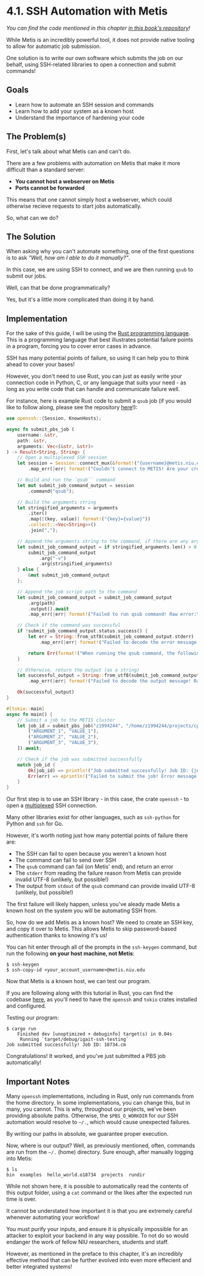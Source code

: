# 4.1. SSH Automation with Metis
*You can find the code mentioned in this chapter [in this book's repository](https://github.com/hiibolt/niu-metis-documentation/tree/main/projects/rust)!*

While Metis is an incredibly powerful tool, it does not provide native tooling to allow for automatic job submission.

One solution is to write our own software which submits the job on our behalf, using SSH-related libraries to open a connection and submit commands!


## Goals
* Learn how to automate an SSH session and commands
* Learn how to add your system as a known host
* Understand the importance of hardening your code

## The Problem(s)
First, let's talk about what Metis can and can't do.

There are a few problems with automation on Metis that make it more difficult than a standard server:
* **You cannot host a webserver on Metis**
* **Ports cannot be forwarded**

This means that one cannot simply host a webserver, which could otherwise recieve requests to start jobs automatically.

So, what can we do?

## The Solution
When asking why you can't automate something, one of the first questions is to ask *"Well, how am I able to do it manually?"*.

In this case, we are using SSH to connect, and we are then running `qsub` to submit our jobs.

Well, can that be done programmatically? 

Yes, but it's a little more complicated than doing it by hand.

## Implementation
For the sake of this guide, I will be using the [Rust programming language](https://www.rust-lang.org/). This is a programming language that best illustrates potential failure points in a program, forcing you to cover error cases in advance.

SSH has many potential points of failure, so using it can help you to think ahead to cover your bases!

However, you don't need to use Rust, you can just as easily write your connection code in Python, C, or any language that suits your need - as long as you write code that can handle and communicate failure well.

For instance, here is example Rust code to submit a `qsub` job (if you would like to follow along, please see the repository [here](https://github.com/hiibolt/niu-metis-documentation/tree/main/projects/rust)!):
```rust
use openssh::{Session, KnownHosts};

async fn submit_pbs_job (
    username: &str,
    path: &str,
    arguments: Vec<(&str, &str)>
) -> Result<String, String> {
    // Open a multiplexed SSH session
    let session = Session::connect_mux(&format!("{username}@metis.niu.edu"), KnownHosts::Strict).await
        .map_err(|err| format!("Couldn't connect to METIS! Are your credentials correct? Raw error:\n{err}"))?;

    // Build and run the `qsub`` command
    let mut submit_job_command_output = session
        .command("qsub");

    // Build the arguments string
    let stringified_arguments = arguments
        .iter()
        .map(|(key, value)| format!("{key}={value}"))
        .collect::<Vec<String>>()
        .join(",");

    // Append the arguments string to the command, if there are any arguments
    let submit_job_command_output = if stringified_arguments.len() > 0 {
        submit_job_command_output
            .arg("-v")
            .arg(stringified_arguments)
    } else {
        &mut submit_job_command_output
    };

    // Append the job script path to the command
    let submit_job_command_output = submit_job_command_output
        .arg(path)
        .output().await
        .map_err(|err| format!("Failed to run qsub command! Raw error:\n{err}"))?;

    // Check if the command was successful
    if !submit_job_command_output.status.success() {
        let err = String::from_utf8(submit_job_command_output.stderr)
            .map_err(|err| format!("Failed to decode the error message! Raw error:\n{err}"))?;

        return Err(format!("When running the qsub command, the following error occurred:\n{err}"));
    } 

    // Otherwise, return the output (as a string)
    let successful_output = String::from_utf8(submit_job_command_output.stdout)
        .map_err(|err| format!("Failed to decode the output message! Raw error:\n{err}"))?;

    Ok(successful_output)
}

#[tokio::main]
async fn main() {
    // Submit a job to the METIS cluster
    let job_id = submit_pbs_job("z1994244", "/home/z1994244/projects/cpp/hello_world/run.pbs", vec![
        ("ARGUMENT_1", "VALUE_1"),
        ("ARGUMENT_2", "VALUE_2"),
        ("ARGUMENT_3", "VALUE_3"),
    ]).await;

    // Check if the job was submitted successfully
    match job_id {
        Ok(job_id) => println!("Job submitted successfully! Job ID: {job_id}"),
        Err(err) => eprintln!("Failed to submit the job! Error message:\n{err}"),
    }
}
```

Our first step is to use an SSH library - in this case, the crate `openssh` - to open a [multiplexed](https://en.wikibooks.org/wiki/OpenSSH/Cookbook/Multiplexing) SSH connection. 

Many other libraries exist for other languages, such as `ssh-python` for Python and `ssh` for Go.

However, it's worth noting just how many potential points of failure there are:
* The SSH can fail to open because you weren't a known host
* The command can fail to send over SSH
* The `qsub` command can fail (on Metis' end), and return an error
* The `stderr` from reading the failure reason from Metis can provide invalid UTF-8 (unlikely, but possible!)
* The output from `stdout` of the `qsub` command can provide invalid UTF-8 (unlikely, but possible!)

The first failure will likely happen, unless you've aleady made Metis a known host on the system you will be automating SSH from.

So, how do we add Metis as a known host? We need to create an SSH key, and copy it over to Metis. This allows Metis to skip password-based authentication thanks to knowing it's us!

You can hit enter through all of the prompts in the `ssh-keygen` command, but run the following **on your host machine, not Metis**:
```
$ ssh-keygen
$ ssh-copy-id <your_account_username>@metis.niu.edu
```
 
Now that Metis is a known host, we can test our program.

If you are following along with this tutorial in Rust, you can find the codebase [here](https://github.com/hiibolt/niu-metis-documentation/tree/main/projects/rust), as you'll need to have the `openssh` and `tokio` crates installed and configured.

Testing our program:
```
$ cargo run
    Finished dev [unoptimized + debuginfo] target(s) in 0.04s
     Running `target/debug/igait-ssh-testing`
Job submitted successfully! Job ID: 18734.cm
```

Congratulations! It worked, and you've just submitted a PBS job automatically!

## Important Notes
Many `openssh` implementations, including in Rust, only run commands from the home directory. In some implementations, you can change this, but in many, you cannot. This is why, throughout our projects, we've been providing absolute paths. Otherwise, the `$PBS_O_WORKDIR` for our SSH automation would resolve to `~/.`, which would cause unexpected failures.

By writing our paths in absolute, we guarantee proper execution.

Now, where is our output? Well, as previously mentioned, often, commands are run from the `~/.` (home) directory. Sure enough, after manually logging into Metis:
```
$ ls
bin  examples  hello_world.o18734  projects  rundir
```

While not shown here, it is possible to automatically read the contents of this output folder, using a `cat` command or the likes after the expected run time is over.

It cannot be understated how important it is that you are extremely careful whenever automating your workflow!

You must purify your inputs, and ensure it is physically impossible for an attacker to exploit your backend in any way possible. To not do so would endanger the work of fellow NIU researchers, students and staff.

However, as mentioned in the preface to this chapter, it's an incredibly effective method that can be further evolved into even more effecient and better integrated systems!